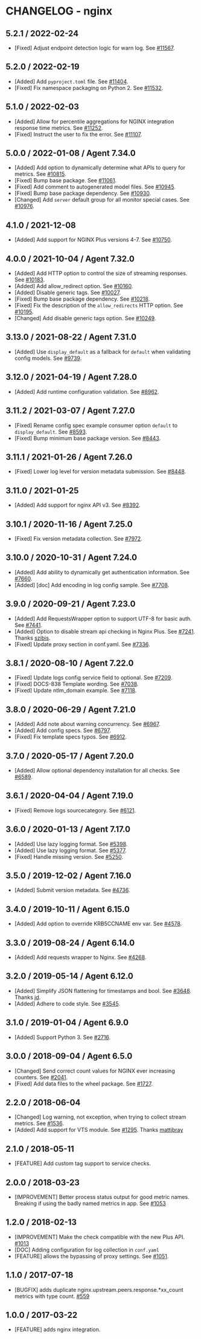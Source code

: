 # CHANGELOG - nginx

## 5.2.1 / 2022-02-24

* [Fixed] Adjust endpoint detection logic for warn log. See [#11567](https://github.com/DataDog/integrations-core/pull/11567).

## 5.2.0 / 2022-02-19

* [Added] Add `pyproject.toml` file. See [#11404](https://github.com/DataDog/integrations-core/pull/11404).
* [Fixed] Fix namespace packaging on Python 2. See [#11532](https://github.com/DataDog/integrations-core/pull/11532).

## 5.1.0 / 2022-02-03

* [Added] Allow for percentile aggregations for NGINX integration response time metrics. See [#11252](https://github.com/DataDog/integrations-core/pull/11252).
* [Fixed] Instruct the user to fix the error. See [#11107](https://github.com/DataDog/integrations-core/pull/11107).

## 5.0.0 / 2022-01-08 / Agent 7.34.0

* [Added] Add option to dynamically determine what APIs to query for metrics. See [#10815](https://github.com/DataDog/integrations-core/pull/10815).
* [Fixed] Bump base package. See [#11061](https://github.com/DataDog/integrations-core/pull/11061).
* [Fixed] Add comment to autogenerated model files. See [#10945](https://github.com/DataDog/integrations-core/pull/10945).
* [Fixed] Bump base package dependency. See [#10930](https://github.com/DataDog/integrations-core/pull/10930).
* [Changed] Add `server` default group for all monitor special cases. See [#10976](https://github.com/DataDog/integrations-core/pull/10976).

## 4.1.0 / 2021-12-08

* [Added] Add support for NGINX Plus versions 4-7. See [#10750](https://github.com/DataDog/integrations-core/pull/10750).

## 4.0.0 / 2021-10-04 / Agent 7.32.0

* [Added] Add HTTP option to control the size of streaming responses. See [#10183](https://github.com/DataDog/integrations-core/pull/10183).
* [Added] Add allow_redirect option. See [#10160](https://github.com/DataDog/integrations-core/pull/10160).
* [Added] Disable generic tags. See [#10027](https://github.com/DataDog/integrations-core/pull/10027).
* [Fixed] Bump base package dependency. See [#10218](https://github.com/DataDog/integrations-core/pull/10218).
* [Fixed] Fix the description of the `allow_redirects` HTTP option. See [#10195](https://github.com/DataDog/integrations-core/pull/10195).
* [Changed] Add disable generic tags option. See [#10249](https://github.com/DataDog/integrations-core/pull/10249).

## 3.13.0 / 2021-08-22 / Agent 7.31.0

* [Added] Use `display_default` as a fallback for `default` when validating config models. See [#9739](https://github.com/DataDog/integrations-core/pull/9739).

## 3.12.0 / 2021-04-19 / Agent 7.28.0

* [Added] Add runtime configuration validation. See [#8962](https://github.com/DataDog/integrations-core/pull/8962).

## 3.11.2 / 2021-03-07 / Agent 7.27.0

* [Fixed] Rename config spec example consumer option `default` to `display_default`. See [#8593](https://github.com/DataDog/integrations-core/pull/8593).
* [Fixed] Bump minimum base package version. See [#8443](https://github.com/DataDog/integrations-core/pull/8443).

## 3.11.1 / 2021-01-26 / Agent 7.26.0

* [Fixed] Lower log level for version metadata submission. See [#8448](https://github.com/DataDog/integrations-core/pull/8448).

## 3.11.0 / 2021-01-25

* [Added] Add support for nginx API v3. See [#8392](https://github.com/DataDog/integrations-core/pull/8392).

## 3.10.1 / 2020-11-16 / Agent 7.25.0

* [Fixed] Fix version metadata collection. See [#7972](https://github.com/DataDog/integrations-core/pull/7972).

## 3.10.0 / 2020-10-31 / Agent 7.24.0

* [Added] Add ability to dynamically get authentication information. See [#7660](https://github.com/DataDog/integrations-core/pull/7660).
* [Added] [doc] Add encoding in log config sample. See [#7708](https://github.com/DataDog/integrations-core/pull/7708).

## 3.9.0 / 2020-09-21 / Agent 7.23.0

* [Added] Add RequestsWrapper option to support UTF-8 for basic auth. See [#7441](https://github.com/DataDog/integrations-core/pull/7441).
* [Added] Option to disable stream api checking in Nginx Plus. See [#7241](https://github.com/DataDog/integrations-core/pull/7241). Thanks [szibis](https://github.com/szibis).
* [Fixed] Update proxy section in conf.yaml. See [#7336](https://github.com/DataDog/integrations-core/pull/7336).

## 3.8.1 / 2020-08-10 / Agent 7.22.0

* [Fixed] Update logs config service field to optional. See [#7209](https://github.com/DataDog/integrations-core/pull/7209).
* [Fixed] DOCS-838 Template wording. See [#7038](https://github.com/DataDog/integrations-core/pull/7038).
* [Fixed] Update ntlm_domain example. See [#7118](https://github.com/DataDog/integrations-core/pull/7118).

## 3.8.0 / 2020-06-29 / Agent 7.21.0

* [Added] Add note about warning concurrency. See [#6967](https://github.com/DataDog/integrations-core/pull/6967).
* [Added] Add config specs. See [#6797](https://github.com/DataDog/integrations-core/pull/6797).
* [Fixed] Fix template specs typos. See [#6912](https://github.com/DataDog/integrations-core/pull/6912).

## 3.7.0 / 2020-05-17 / Agent 7.20.0

* [Added] Allow optional dependency installation for all checks. See [#6589](https://github.com/DataDog/integrations-core/pull/6589).

## 3.6.1 / 2020-04-04 / Agent 7.19.0

* [Fixed] Remove logs sourcecategory. See [#6121](https://github.com/DataDog/integrations-core/pull/6121).

## 3.6.0 / 2020-01-13 / Agent 7.17.0

* [Added] Use lazy logging format. See [#5398](https://github.com/DataDog/integrations-core/pull/5398).
* [Added] Use lazy logging format. See [#5377](https://github.com/DataDog/integrations-core/pull/5377).
* [Fixed] Handle missing version. See [#5250](https://github.com/DataDog/integrations-core/pull/5250).

## 3.5.0 / 2019-12-02 / Agent 7.16.0

* [Added] Submit version metadata. See [#4736](https://github.com/DataDog/integrations-core/pull/4736).

## 3.4.0 / 2019-10-11 / Agent 6.15.0

* [Added] Add option to override KRB5CCNAME env var. See [#4578](https://github.com/DataDog/integrations-core/pull/4578).

## 3.3.0 / 2019-08-24 / Agent 6.14.0

* [Added] Add requests wrapper to Nginx. See [#4268](https://github.com/DataDog/integrations-core/pull/4268).

## 3.2.0 / 2019-05-14 / Agent 6.12.0

* [Added] Simplify JSON flattening for timestamps and bool. See [#3648](https://github.com/DataDog/integrations-core/pull/3648). Thanks [jd](https://github.com/jd).
* [Added] Adhere to code style. See [#3545](https://github.com/DataDog/integrations-core/pull/3545).

## 3.1.0 / 2019-01-04 / Agent 6.9.0

* [Added] Support Python 3. See [#2716][1].

## 3.0.0 / 2018-09-04 / Agent 6.5.0

* [Changed] Send correct count values for NGINX ever increasing counters. See [#2041][2].
* [Fixed] Add data files to the wheel package. See [#1727][3].

## 2.2.0 / 2018-06-04

* [Changed] Log warning, not exception, when trying to collect stream metrics. See [#1536][4].
* [Added] Add support for VTS module. See [#1295][5]. Thanks [mattjbray][6]

## 2.1.0 / 2018-05-11

* [FEATURE] Add custom tag support to service checks.

## 2.0.0 / 2018-03-23

* [IMPROVEMENT] Better process status output for good metric names. Breaking if using the badly named metrics in app. See [#1053][7]

## 1.2.0 / 2018-02-13

* [IMPROVEMENT] Make the check compatible with the new Plus API. [#1013][8]
* [DOC] Adding configuration for log collection in `conf.yaml`
* [FEATURE] allows the bypassing of proxy settings. See [#1051][9].

## 1.1.0 / 2017-07-18

* [BUGFIX] adds duplicate nginx.upstream.peers.response.*xx_count metrics with type count. [#559][10]

## 1.0.0 / 2017-03-22

* [FEATURE] adds nginx integration.

<!--- The following link definition list is generated by PimpMyChangelog --->
[1]: https://github.com/DataDog/integrations-core/pull/2716
[2]: https://github.com/DataDog/integrations-core/pull/2041
[3]: https://github.com/DataDog/integrations-core/pull/1727
[4]: https://github.com/DataDog/integrations-core/pull/1536
[5]: https://github.com/DataDog/integrations-core/pull/1295
[6]: https://github.com/mattjbray
[7]: https://github.com/DataDog/integrations-core/issues/1053
[8]: https://github.com/DataDog/integrations-core/issues/1013
[9]: https://github.com/DataDog/integrations-core/pull/1051
[10]: https://github.com/DataDog/integrations-core/issues/559
